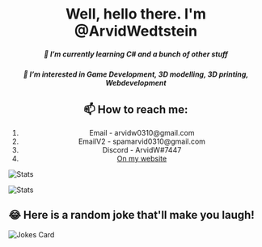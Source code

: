 
<h1 align="center">Well, hello there. I'm @ArvidWedtstein</h1>
<h5 align="center">🌱 I’m currently learning C# and a bunch of other stuff</h2>

<h5 align="center">👀 I’m interested in Game Development, 3D modelling, 3D printing, Webdevelopment</h5>


<h2 align="center">📫 How to reach me: </h6>
<ol align="center">
  <li align="center">Email - arvidw0310@gmail.com</li>
  <li align="center">EmailV2 - spamarvid0310@gmail.com</li>
  <li align="center">Discord - ArvidW#7447</li>
  <li align="center"><a href="https://arvidw.space">On my website</a></li>
</ol>

![Stats](https://github-readme-stats.vercel.app/api?username=ArvidWedtstein&show_icons=true&count_private=true)

![Stats](https://github-readme-stats.vercel.app/api/top-langs/?username=ArvidWedtstein&theme=radical&hide=c++,c)

## 😂 Here is a random joke that'll make you laugh!
![Jokes Card](https://readme-jokes.vercel.app/api)
